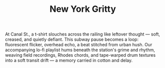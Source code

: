 ---
# (Slides can have layout or not; it's fine to keep/remove this)
layout: playground

title: New York Gritty
eyebrow: Canal St
lines: ["J","Z","N","Q"]
body: >
  At Canal St., a t-shirt slouches across the railing like leftover thought — soft, creased, and quietly defiant. This subway pause becomes a loop: fluorescent flicker, overhead echo, a beat stitched from urban hush. Our accompanying lo-fi playlist hums beneath the station's grime and rhythm, weaving field recordings, Rhodes chords, and tape-warped drum textures into a soft transit drift — a memory carried in cotton and delay.


# Hero image (ensure path & case are correct on disk)
image: /assets/img/playground/new-york-gritty-subway.webp

# Display controls
fit: cover                  # cover | contain
pos: center bottom          # CSS object-position
text_style: overlay         # overlay | below | cap
focus: graphic              # graphic | model
zoom: 1.08

# Pins use percentages (0–100) for x/y
tags:
  - x: 39
    y: 39
    href: https://goods.studiorich.shop/products/unisex-t-shirt
    label: New York Gritty Premium Tee
    icon: /assets/ui/tshirt.svg

  - x: 81.1
    y: 59.4
    ref: /assets/playlists/canal-st.json
    label: Canal St Playlist
    icon: /assets/ui/star.svg
    cover: /assets/img/icons/peace-token-256.webp


---